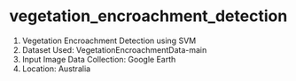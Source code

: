 # vegetation_encroachment_detection
1. Vegetation Encroachment Detection using SVM<br>
2. Dataset Used: VegetationEncroachmentData-main<br>
3. Input Image Data Collection: Google Earth<br>
4. Location: Australia<br>
